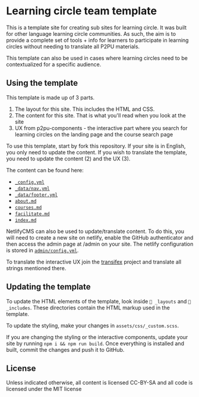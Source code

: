 # Learning circle team template

This is a template site for creating sub sites for learning circle. It was built for other language learning circle communities. As such, the aim is to provide a complete set of tools + info for learners to participate in learning circles without needing to translate all P2PU materials.

This template can also be used in cases where learning circles need to be contextualized for a specific audience.

## Using the template

This template is made up of 3 parts.

1. The layout for this site. This includes the HTML and CSS.
2. The content for this site. That is what you'll read when you look at the site
3. UX from p2pu-components - the interactive part where you search for learning circles on the landing page and the course search page

To use this template, start by fork this repository. If your site is in English, you only need to update the content. If you wish to translate the template, you need to update the content (2) and the UX (3).

The content can be found here:
- [`_config.yml`](_config.yml)
- [`_data/nav.yml`](_data/nav.yml)
- [`_data/footer.yml`](_data/footer.yml)
- [`about.md`](about.md)
- [`courses.md`](courses.md)
- [`facilitate.md`](facilitate.md)
- [`index.md`](index.md)

NetlifyCMS can also be used to update/translate content. To do this, you will need to create a new site on netlify, enable the GitHub authenticator and then access the admin page at /admin on your site. The netlify configuration is stored in [`admin/config.yml`](admin/config.yml).

To translate the interactive UX join the [transifex](https://www.transifex.com/p2pu/p2pu-team-template/) project and translate all strings mentioned there.

## Updating the template

To update the HTML elements of the template, look inside `📁 _layouts` and `📁 _includes`. These directories contain the HTML markup used in the template.

To update the styling, make your changes in `assets/css/_custom.scss`.

If you are changing the styling or the interactive components, update your site by running `npm i && npm run build`. Once everything is installed and built, commit the changes and push it to GitHub.

## License

Unless indicated otherwise, all content is licensed CC-BY-SA and all code is licensed under the MIT license
